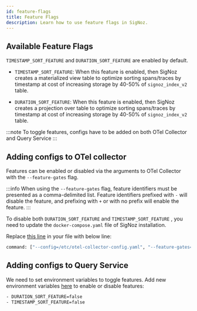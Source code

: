 ```yaml
---
id: feature-flags
title: Feature Flags
description: Learn how to use feature flags in SigNoz.
---
```


## Available Feature Flags

`TIMESTAMP_SORT_FEATURE` and `DURATION_SORT_FEATURE` are enabled by default.

- `TIMESTAMP_SORT_FEATURE`: When this feature is enabled, then SigNoz creates a materialized view table to optimize sorting spans/traces by timestamp at cost of increasing storage by 40-50% of `signoz_index_v2` table.

- `DURATION_SORT_FEATURE`: When this feature is enabled, then SigNoz creates a projection over table to optimize sorting spans/traces by timestamp at cost of increasing storage by 40-50% of `signoz_index_v2` table.



:::note
To toggle features, configs have to be added on both OTel Collector and Query Service
:::

## Adding configs to OTel collector

Features can be enabled or disabled via the arguments to OTel Collector with the `--feature-gates` flag. 

:::info
When using the `--feature-gates` flag, feature identifiers must be presented as a comma-delimited list. Feature identifiers prefixed with `-` will disable the feature, and prefixing with `+` or with no prefix will enable the feature.
:::

To disable both `DURATION_SORT_FEATURE` and `TIMESTAMP_SORT_FEATURE` , you need to update the `docker-compose.yaml` file of SigNoz installation.

Replace [this line](https://github.com/SigNoz/signoz/blob/65af8c1b98d85469da6fdb40584df24457c9dbb4/deploy/docker/clickhouse-setup/docker-compose.yaml#L85) in your file with below line:

```bash
command: ["--config=/etc/otel-collector-config.yaml", "--feature-gates=-DURATION_SORT_FEATURE,-TIMESTAMP_SORT_FEATURE"]
```

## Adding configs to Query Service

We need to set environment variables to toggle features. Add new environment variables [here](https://github.com/SigNoz/signoz/blob/65af8c1b98d85469da6fdb40584df24457c9dbb4/deploy/docker/clickhouse-setup/docker-compose.yaml#L52) to enable or disable features:

```bash
- DURATION_SORT_FEATURE=false
- TIMESTAMP_SORT_FEATURE=false
```